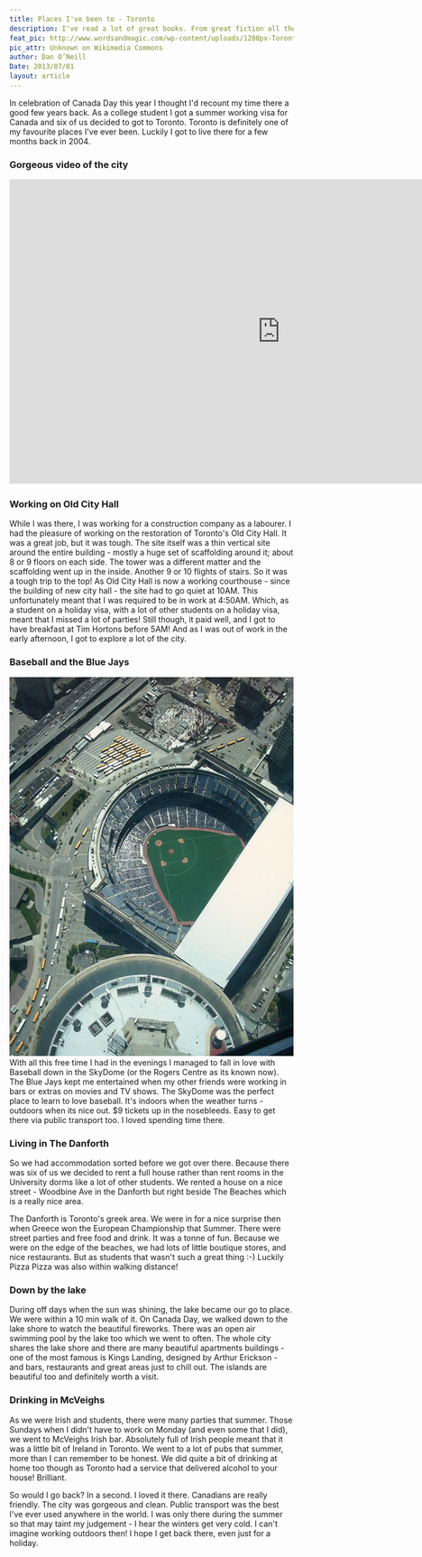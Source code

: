 ```yaml
---
title: Places I've been to - Toronto
description: I've read a lot of great books. From great fiction all the way through to really great travel books. Books have always been a big part of my life.
feat_pic: http://www.wordsandmagic.com/wp-content/uploads/1280px-Toronto.jpg
pic_attr: Unknown on Wikimedia Commons
author: Dan O’Neill
Date: 2013/07/01
layout: article
---
```


In celebration of Canada Day this year I thought I'd recount my time there a good few years back. As a college student I got a summer working visa for Canada and six of us decided to got to Toronto. Toronto is definitely one of my favourite places I've ever been. Luckily I got to live there for a few months back in 2004. 

### Gorgeous video of the city
<iframe src="http://player.vimeo.com/video/63647331" height="540" width="960" allowfullscreen="" frameborder="0"></iframe>

### Working on Old City Hall

While I was there, I was working for a construction company as a labourer. I had the pleasure of working on the restoration of Toronto's Old City Hall. It was a great job, but it was tough. The site itself was a thin vertical site around the entire building - mostly a huge set of scaffolding around it; about 8 or 9 floors on each side. The tower was a different matter and the scaffolding went up in the inside. Another 9 or 10 flights of stairs. So it was a tough trip to the top! As Old City Hall is now a working courthouse - since the building of new city hall - the site had to go quiet at 10AM. This unfortunately meant that I was required to be in work at 4:50AM. Which, as a student on a holiday visa, with a lot of other students on a holiday visa, meant that I missed a lot of parties! Still though, it paid well, and I got to have breakfast at Tim Hortons before 5AM! And as I was out of work in the early afternoon, I got to explore a lot of the city. 

### Baseball and the Blue Jays

![The SkyDome by User:Legalides on Wikimedia Commons](/wp-content/uploads/576px-Skydome_seen_from_CN_tower.jpg)
With all this free time I had in the evenings I managed to fall in love with Baseball down in the SkyDome (or the Rogers Centre as its known now). The Blue Jays kept me entertained when my other friends were working in bars or extras on movies and TV shows. The SkyDome was the perfect place to learn to love baseball. It's indoors when the weather turns - outdoors when its nice out. $9 tickets up in the nosebleeds. Easy to get there via public transport too. I loved spending time there. 

### Living in The Danforth

So we had accommodation sorted before we got over there. Because there was six of us we decided to rent a full house rather than rent rooms in the University dorms like a lot of other students. We rented a house on a nice street - Woodbine Ave in the Danforth but right beside The Beaches which is a really nice area. 

The Danforth is Toronto's greek area. We were in for a nice surprise then when Greece won the European Championship that Summer. There were street parties and free food and drink. It was a tonne of fun. Because we were on the edge of the beaches, we had lots of little boutique stores, and nice restaurants. But as students that wasn't such a great thing :-) Luckily Pizza Pizza was also within walking distance! 

### Down by the lake

During off days when the sun was shining, the lake became our go to place. We were within a 10 min walk of it. On Canada Day, we walked down to the lake shore to watch the beautiful fireworks. There was an open air swimming pool by the lake too which we went to often. The whole city shares the lake shore and there are many beautiful apartments buildings - one of the most famous is Kings Landing, designed by Arthur Erickson - and bars, restaurants and great areas just to chill out. The islands are beautiful too and definitely worth a visit. 

### Drinking in McVeighs

As we were Irish and students, there were many parties that summer. Those Sundays when I didn't have to work on Monday (and even some that I did), we went to McVeighs Irish bar. Absolutely full of Irish people meant that it was a little bit of Ireland in Toronto. We went to a lot of pubs that summer, more than I can remember to be honest. We did quite a bit of drinking at home too though as Toronto had a service that delivered alcohol to your house! Brilliant. 

So would I go back? In a second. I loved it there. Canadians are really friendly. The city was gorgeous and clean. Public transport was the best I've ever used anywhere in the world. I was only there during the summer so that may taint my judgement - I hear the winters get very cold. I can't imagine working outdoors then! I hope I get back there, even just for a holiday.
